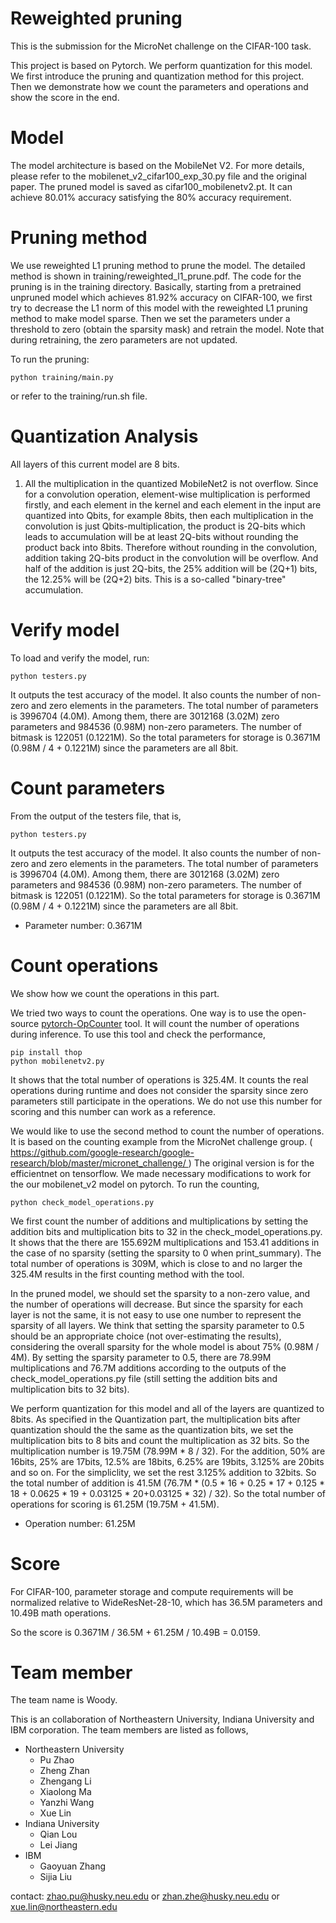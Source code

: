 # Reweighted pruning

This is the submission for the MicroNet challenge on the CIFAR-100 task. 

This project is based on Pytorch. We perform quantization for this model. We first introduce the pruning and quantization method for this project. Then we demonstrate how we count the parameters and operations and show the score in the end.

# Model

The model architecture is based on the MobileNet V2. For more details, please refer to the mobilenet_v2_cifar100_exp_30.py file and the original paper. The pruned model is saved as cifar100_mobilenetv2.pt. It can achieve 80.01% accuracy satisfying the 80% accuracy requirement.


# Pruning method

We use reweighted L1 pruning method to prune the model. The detailed method is shown in training/reweighted_l1_prune.pdf. The code for the pruning is in the training directory. Basically, starting from a pretrained unpruned model which achieves 81.92% accuracy on CIFAR-100, we first try to decrease the L1 norm of this model with the reweighted L1 pruning method to make model sparse. Then we set the parameters under a threshold to zero (obtain the sparsity mask) and retrain the model. Note that during retraining, the zero parameters are not updated.

To run the pruning:

```
python training/main.py
```

or refer to the training/run.sh file.



# Quantization Analysis

All layers of this current model are 8 bits.

1. All the multiplication in the quantized MobileNet2 is not overflow. Since for a convolution operation, element-wise multiplication is performed firstly, and each element in the kernel and each element in the input are quantized into Qbits, for example 8bits, then each multiplication in the convolution is just Qbits-multiplication, the product is 2Q-bits which leads to accumulation will be at least 2Q-bits without rounding the product back into 8bits. Therefore without rounding in the convolution, addition taking 2Q-bits product in the convolution will be overflow. And half of the addition is just 2Q-bits, the 25% addition will be (2Q+1) bits, the 12.25% will be (2Q+2) bits. This is a so-called "binary-tree" accumulation. 


# Verify model

To load and verify the model, run:

```
python testers.py
```
It outputs the test accuracy of the model. It also counts the number of non-zero and zero elements in the parameters. The total number of parameters is 3996704 (4.0M). Among them, there are 3012168 (3.02M) zero parameters and 984536 (0.98M) non-zero parameters. The number of bitmask is 122051 (0.1221M). So the total parameters for storage is 0.3671M (0.98M / 4 + 0.1221M) since the parameters are all 8bit.

# Count parameters

From the output of the testers file, that is,
```
python testers.py
```
It outputs the test accuracy of the model. It also counts the number of non-zero and zero elements in the parameters. The total number of parameters is 3996704 (4.0M). Among them, there are 3012168 (3.02M) zero parameters and 984536 (0.98M) non-zero parameters. The number of bitmask is 122051 (0.1221M). So the total parameters for storage is 0.3671M (0.98M / 4 + 0.1221M) since the parameters are all 8bit.

- Parameter number: 0.3671M

# Count operations

We show how we count the operations in this part. 

We tried two ways to count the operations. One way is to use the open-source [pytorch-OpCounter](https://github.com/Lyken17/pytorch-OpCounter) tool. It will count the number of operations during inference. To use this tool and check the performance,

```
pip install thop
python mobilenetv2.py
```
It shows that the total number of operations is 325.4M. It counts the real operations during runtime and does not consider the sparsity since zero parameters still participate in the operations. We do not use this number for scoring and this number can work as a reference. 

We would like to use the second method to count the number of operations. It is based on the counting example from the MicroNet challenge group. ( https://github.com/google-research/google-research/blob/master/micronet_challenge/ )
The original version is for the efficientnet on tensorflow. We made necessary modifications to work for the our mobilenet_v2 model on pytorch. To run the counting,
```
python check_model_operations.py
```
We first count the number of additions and multiplications by setting the addition bits and multiplication bits to 32 in the check_model_operations.py. It shows that the there are 155.692M multiplications and 153.41 additions in the case of no sparsity (setting the sparsity to 0 when print_summary). The total number of operations is 309M, which is close to and no larger the 325.4M results in the first counting method with the tool.

In the pruned model, we should set the sparsity to a non-zero value, and the number of operations will decrease. But since the sparsity for each layer is not the same, it is not easy to use one number to represent the sparsity of all layers.  We think that setting the sparsity parameter to 0.5 should be an appropriate choice (not over-estimating the results), considering the overall sparsity for the whole model is about 75% (0.98M / 4M). By setting the sparsity parameter to 0.5, there are 78.99M multiplications and 76.7M additions according to the outputs of the check_model_operations.py file (still setting the addition bits and multiplication bits to 32 bits). 

We perform quantization for this model and all of the layers are quantized to 8bits. As specified in the Quantization part, the multiplication bits after quantization should the the same as the quantization bits, we set the multiplication bits to 8 bits and count the multiplication as 32 bits. So the multiplication number is 19.75M (78.99M * 8 / 32). 
For the addition, 50% are 16bits, 25% are 17bits, 12.5% are 18bits, 6.25% are 19bits, 3.125% are 20bits and so on. For the simpliclity, we set the rest 3.125% addition to 32bits. So the total number of addition is 41.5M
(76.7M * (0.5 * 16 + 0.25 * 17 + 0.125 * 18 + 0.0625 * 19 + 0.03125 * 20+0.03125 * 32) / 32). So the total number of operations for scoring is 61.25M (19.75M + 41.5M).

- Operation number: 61.25M

# Score 

For CIFAR-100, parameter storage and compute requirements will be normalized relative to WideResNet-28-10, which has 36.5M parameters and 10.49B math operations.

So the score is 0.3671M / 36.5M + 61.25M / 10.49B = 0.0159.


# Team member

The team name is Woody.

This is an collaboration of Northeastern University, Indiana University and IBM corporation. The team members are listed as follows, 
- Northeastern University
  - Pu Zhao
  - Zheng Zhan
  - Zhengang Li
  - Xiaolong Ma
  - Yanzhi Wang
  - Xue Lin
- Indiana University
  - Qian Lou
  - Lei Jiang
- IBM
  - Gaoyuan Zhang
  - Sijia Liu

contact: zhao.pu@husky.neu.edu or zhan.zhe@husky.neu.edu or xue.lin@northeastern.edu
